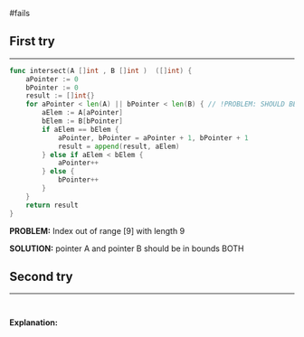 #fails 
## First try
___
```go
func intersect(A []int , B []int )  ([]int) {
    aPointer := 0
    bPointer := 0
    result := []int{}
    for aPointer < len(A) || bPointer < len(B) { // !PROBLEM: SHOULD BE BOTH AT THE SAME TIME
        aElem := A[aPointer]
        bElem := B[bPointer]
        if aElem == bElem {
            aPointer, bPointer = aPointer + 1, bPointer + 1
            result = append(result, aElem)
        } else if aElem < bElem {
            aPointer++
        } else {
            bPointer++
        }
    }
    return result
}
```

**PROBLEM:** Index out of range \[9] with length 9

**SOLUTION:** pointer A and pointer B should be in bounds BOTH



## Second try
____
```go



```

**Explanation:**
